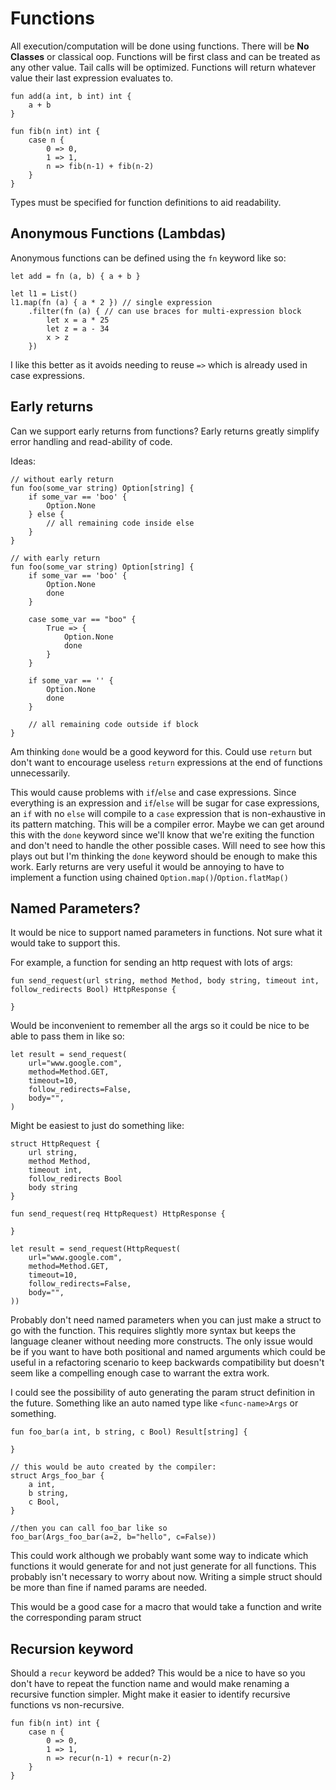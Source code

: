 # Functions

All execution/computation will be done using functions.
There will be **No Classes** or classical oop.
Functions will be first class and can be treated as any other value.
Tail calls will be optimized.
Functions will return whatever value their last expression evaluates to.

```text
fun add(a int, b int) int {
	a + b
}

fun fib(n int) int {
	case n {
		0 => 0,
		1 => 1,
		n => fib(n-1) + fib(n-2) 
	}
}
```

Types must be specified for function definitions to aid readability.

## Anonymous Functions (Lambdas)

Anonymous functions can be defined using the `fn` keyword like so:

```
let add = fn (a, b) { a + b }

let l1 = List()
l1.map(fn (a) { a * 2 }) // single expression
	.filter(fn (a) { // can use braces for multi-expression block
		let x = a * 25
		let z = a - 34
		x > z
	})
```
I like this better as it avoids needing to reuse `=>` which is already used in case expressions.

## Early returns
Can we support early returns from functions?
Early returns greatly simplify error handling and read-ability of code.

Ideas:
```text
// without early return
fun foo(some_var string) Option[string] {
	if some_var == 'boo' {
		Option.None
	} else {
		// all remaining code inside else
	}
}

// with early return
fun foo(some_var string) Option[string] {
	if some_var == 'boo' {
		Option.None
		done
	}
	
	case some_var == "boo" {
		True => { 
			Option.None
			done
		}
	}

	if some_var == '' {
		Option.None
		done
	}

	// all remaining code outside if block
}
```

Am thinking `done` would be a good keyword for this.
Could use `return` but don't want to encourage useless `return` expressions at the end of functions unnecessarily.

This would cause problems with `if`/`else` and case expressions.
Since everything is an expression and `if`/`else` will be sugar for case expressions, an `if` with no `else` will compile to a `case` expression that is non-exhaustive in its pattern matching.
This will be a compiler error.
Maybe we can get around this with the `done` keyword since we'll know  that we're exiting the function and don't need to handle the other possible cases.
Will need to see how this plays out but I'm thinking the `done` keyword should be enough to make this work.
Early returns are very useful it would be annoying to have to implement a function using chained `Option.map()`/`Option.flatMap()`

## Named Parameters?
It would be nice to support named parameters in functions.
Not sure what it would take to support this.

For example, a function for sending an http request with lots of args:
```
fun send_request(url string, method Method, body string, timeout int, follow_redirects Bool) HttpResponse {

}
```

Would be inconvenient to remember all the args so it could be nice to be able to pass them in like so:
```
let result = send_request(
	url="www.google.com",
	method=Method.GET,
	timeout=10,
	follow_redirects=False,
	body="",
)
```

Might be easiest to just do something like:
```
struct HttpRequest {
	url string,
	method Method,
	timeout int,
	follow_redirects Bool
	body string
}

fun send_request(req HttpRequest) HttpResponse {

}

let result = send_request(HttpRequest(
	url="www.google.com",
	method=Method.GET,
	timeout=10,
	follow_redirects=False,
	body="",
))
```

Probably don't need named parameters when you can just make a struct to go with the function.
This requires slightly more syntax but keeps the language cleaner without needing more constructs.
The only issue would be if you want to have both positional and named arguments which could be useful in a refactoring scenario to keep backwards compatibility but doesn't seem like a compelling enough case to warrant the extra work.

I could see the possibility of auto generating the param struct definition in the future.
Something like an auto named type like `<func-name>Args` or something.

```
fun foo_bar(a int, b string, c Bool) Result[string] {

}

// this would be auto created by the compiler:
struct Args_foo_bar {
	a int,
	b string,
	c Bool,
}

//then you can call foo_bar like so
foo_bar(Args_foo_bar(a=2, b="hello", c=False))
```

This could work although we probably want some way to indicate which functions it would generate for and not just generate for all functions.
This probably isn't necessary to worry about now.
Writing a simple struct should be more than fine if named params are needed.

This would be a good case for a macro that would take a function and write the corresponding param struct

## Recursion keyword
Should a `recur` keyword be added?
This would be a nice to have so you don't have to repeat the function name and would make renaming a recursive function simpler.
Might make it easier to identify recursive functions vs non-recursive.

```
fun fib(n int) int {
	case n {
		0 => 0,
		1 => 1,
		n => recur(n-1) + recur(n-2) 
	}
}
```